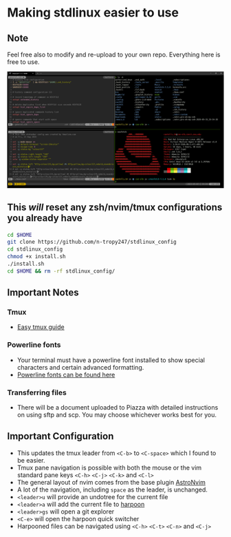 # Making stdlinux easier to use

## Note

Feel free also to modify and re-upload to your own repo.
Everything here is free to use.

![setup example image](https://github.com/n-tropy247/stdlinux_config/blob/assets/images/stdlinux_setup.PNG)

## This **_will_** reset any zsh/nvim/tmux configurations you already have

```bash
cd $HOME
git clone https://github.com/n-tropy247/stdlinux_config
cd stdlinux_config
chmod +x install.sh
./install.sh
cd $HOME && rm -rf stdlinux_config/
```

## Important Notes

### Tmux

- [Easy tmux guide](https://www.hamvocke.com/blog/a-quick-and-easy-guide-to-tmux/)

### Powerline fonts

- Your terminal must have a powerline font installed to show special characters
  and certain advanced formatting.
- [Powerline fonts can be found here](https://github.com/powerline/fonts)

### Transferring files

- There will be a document uploaded to Piazza with detailed instructions on using
  sftp and scp. You may choose whichever works best for you.

## Important Configuration
- This updates the tmux leader from `<C-b>` to `<C-space>` which I found to be easier.
- Tmux pane navigation is possible with both the mouse or the vim standard pane keys
  `<C-h>` `<C-j>` `<C-k>` and `<C-l>`
- The general layout of nvim comes from the base plugin [AstroNvim](https://github.com/AstroNvim/AstroNvim)
- A lot of the navigation, including `space` as the leader, is unchanged.
- `<leader>u` will provide an undotree for the current file
- `<leader>a` will add the current file to [harpoon](https://github.com/ThePrimeagen/harpoon)
- `<leader>gs` will open a git explorer
- `<C-e>` will open the harpoon quick switcher
- Harpooned files can be navigated using `<C-h>` `<C-t>` `<C-n>` and `<C-j>`
